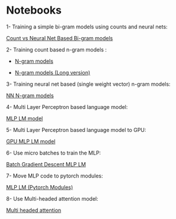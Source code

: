 # Notebooks

1- Training a simple bi-gram models using counts and neural nets: 

[Count vs Neural Net Based Bi-gram models](1_count-vs-nn-clss.ipynb)

2- Training count based n-gram models : 

- [N-gram models](2_n-gram.ipynb)

- [N-gram models (Long version)](2_n-gram-long.ipynb)

3- Training neural net based (single weight vector) n-gram models:

[NN N-gram models](3_nn-n-gram.ipynb)

4- Multi Layer Perceptron based language model:

[MLP LM model](4_mlp-lm.ipynb)

5- Multi Layer Perceptron based language model to GPU:

[GPU MLP LM model](5_mlp-lm-gpu.ipynb)

6- Use micro batches to train the MLP:

[Batch Gradient Descent MLP LM](6_mlp-lm-batch.ipynb)

7- Move MLP code to pytorch modules:

[MLP LM (Pytorch Modules)](7_mlp-lm-torch-module.ipynb)

8- Use Multi-headed attention model:

[Multi headed attention](8_transformer-lm-torch.ipynb)